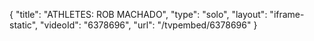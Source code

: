 {
    "title": "ATHLETES: ROB MACHADO",
    "type": "solo",
    "layout": "iframe-static",
    "videoId": "6378696",
    "url": "\/tvpembed\/6378696"
}